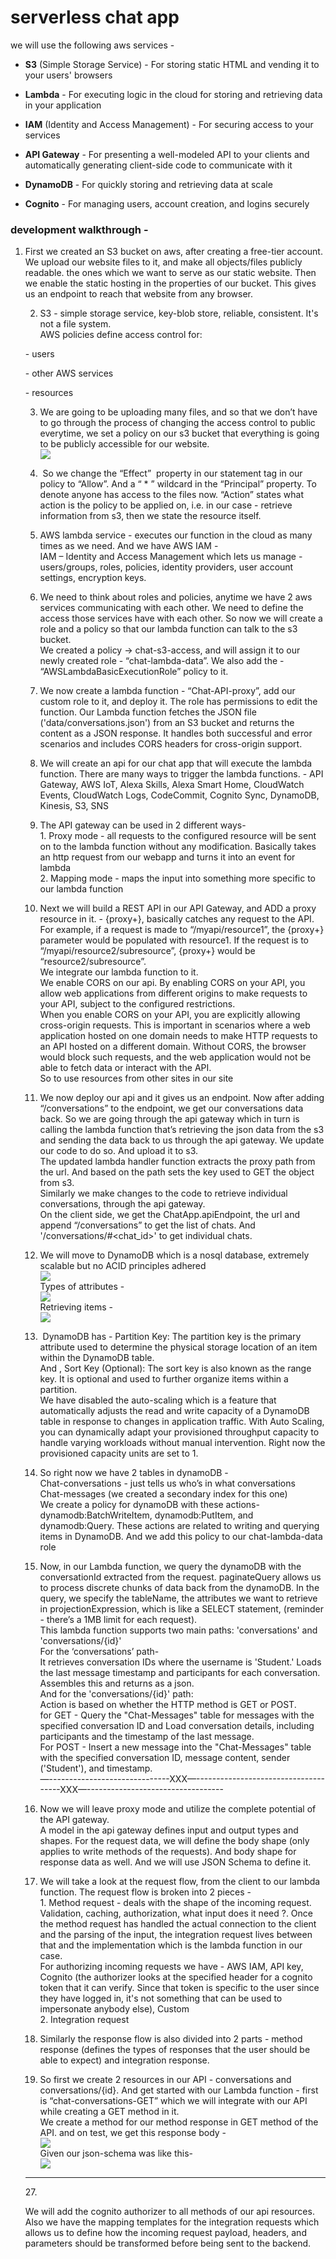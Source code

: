 # serverless chat app

we will use the following aws services -

- **S3** (Simple Storage Service) - For storing static HTML and vending it to your users' browsers

- **Lambda** - For executing logic in the cloud for storing and retrieving data in your application

- **IAM** (Identity and Access Management) - For securing access to your services

- **API Gateway** - For presenting a well-modeled API to your clients and automatically generating client-side code to communicate with it

- **DynamoDB** - For quickly storing and retrieving data at scale

- **Cognito** - For managing users, account creation, and logins securely


### development walkthrough -
 
 1. First we created an S3 bucket on aws, after creating a free-tier account. We upload our website files to it, and make all objects/files publicly readable. the ones which we want to serve as our static website. Then we enable the static hosting in the properties of our bucket. This gives us an endpoint to reach that website from any browser.

      2. S3 - simple storage service, key-blob store, reliable, consistent. It's not a file system.\
         AWS policies define access control for:

      \- users

      \- other AWS services

      \- resources

      3. We are going to be uploading many files, and so that we don’t have to go through the process of changing the access control to public everytime, we set a policy on our s3 bucket that everything is going to be publicly accessible for our website.\
         ![](https://lh7-us.googleusercontent.com/Que-lQi0KJNMj8LlT_vcUlEa3VHmUIHYNsQoRLNGgp6l9ABkwlfvnfGzdHs2poAxJd_2BuDB5HoO9Vle_L7xPE_zpRbHSPQEvuMII95Nnnd_hwfR5eeo8E01OC9SEy4idWgsDrX3IWcNWLP79aig4mg)

      4.  So we change the “Effect”  property in our statement tag in our policy to “Allow”. And a “ \* ” wildcard in the “Principal” property. To denote anyone has access to the files now. “Action” states what action is the policy to be applied on, i.e. in our case - retrieve information from s3, then we state the resource itself.

      5. AWS lambda service - executes our function in the cloud as many times as we need. And we have AWS IAM -\
         IAM – Identity and Access Management which lets us manage - users/groups, roles, policies, identity providers, user account settings, encryption keys.

      6. We need to think about roles and policies, anytime we have 2 aws services communicating with each other. We need to define the access those services have with each other. So now we will create a role and a policy so that our lambda function can talk to the s3 bucket.\
         We created a policy -> chat-s3-access, and will assign it to our newly created role - “chat-lambda-data”. We also add the - “AWSLambdaBasicExecutionRole” policy to it.

      7. We now create a lambda function - “Chat-API-proxy”, add our custom role to it, and deploy it. The role has permissions to edit the function. Our Lambda function fetches the JSON file ('data/conversations.json') from an S3 bucket and returns the content as a JSON response. It handles both successful and error scenarios and includes CORS headers for cross-origin support.

      8. We will create an api for our chat app that will execute the lambda function. There are many ways to trigger the lambda functions. - API Gateway, AWS IoT, Alexa Skills, Alexa Smart Home, CloudWatch Events, CloudWatch Logs, CodeCommit, Cognito Sync, DynamoDB, Kinesis, S3, SNS

      9. The API gateway can be used in 2 different ways-\
         1\. Proxy mode - all requests to the configured resource will be sent on to the lambda function without any modification. Basically takes an http request from our webapp and turns it into an event for lambda\
         2\. Mapping mode - maps the input into something more specific to our lambda function

      10. Next we will build a REST API in our API Gateway, and ADD a proxy resource in it. - {proxy+}, basically catches any request to the API. For example, if a request is made to “/myapi/resource1”, the {proxy+} parameter would be populated with resource1. If the request is to “/myapi/resource2/subresource”, {proxy+} would be “resource2/subresource”.\
          We integrate our lambda function to it.\
          We enable CORS on our api. By enabling CORS on your API, you allow web applications from different origins to make requests to your API, subject to the configured restrictions.\
          When you enable CORS on your API, you are explicitly allowing cross-origin requests. This is important in scenarios where a web application hosted on one domain needs to make HTTP requests to an API hosted on a different domain. Without CORS, the browser would block such requests, and the web application would not be able to fetch data or interact with the API.\
          So to use resources from other sites in our site

      11. We now deploy our api and it gives us an endpoint. Now after adding “/conversations” to the endpoint, we get our conversations data back. So we are going through the api gateway which in turn is calling the lambda function that’s retrieving the json data from the s3 and sending the data back to us through the api gateway. We update our code to do so. And upload it to s3.\
          The updated lambda handler function extracts the proxy path from the url. And based on the path sets the key used to GET the object from s3.\
          Similarly we make changes to the code to retrieve individual conversations, through the api gateway.\
          On the client side, we get the ChatApp.apiEndpoint, the url and append “/conversations” to get the list of chats. And '/conversations/#\<chat\_id>' to get individual chats.

      12. We will move to DynamoDB which is a nosql database, extremely scalable but no ACID principles adhered\
          ![](https://lh7-us.googleusercontent.com/aMAHxIGMLB7hYlWvXuataiCFpjGEnaf1DdiB0NtkApHHFadVGsEm1rOzp1DP-Vn1YgL0gErXCj42QWPedV6Q0Z-sJQvE8yhAZ-PfvkowlsIQKICoUn3yE_hfIBbgDtoIyJAmwM0P1KHxr-pqx3dowHA)\
          Types of attributes -\
          ![](https://lh7-us.googleusercontent.com/YmnTSsoORtj1nDa5OgV_lkuZrN2IL7myI7vFSDeLSrOoc0w_Zi67M-bsB0oCzqd-BtALUcS6AKcKjAuGofH40vgaYH5OHBZCFJmNoNYo3zRON-wRsxjtaJmWzTG1dHKPfXcD_i7p6B-N6Fkw3_bkPKk)\
          Retrieving items -\
          ![](https://lh7-us.googleusercontent.com/4JNmbrLrtBABp1kJaCjdMx6EEVEatesDdeIMu-q514IDf8-dbEpyMd8aXpjKQd7ew0moMtIlXahaj4BS11A1O4pyvrHGU_DCOfd9behQBXqN2M-Qno6yNCdjzIEBeK6PuFwaMk0dcQb1Iosq2WKP-C8)

      13.  DynamoDB has - Partition Key: The partition key is the primary attribute used to determine the physical storage location of an item within the DynamoDB table.\
          And , Sort Key (Optional): The sort key is also known as the range key. It is optional and used to further organize items within a partition.\
          We have disabled the auto-scaling which is a feature that automatically adjusts the read and write capacity of a DynamoDB table in response to changes in application traffic. With Auto Scaling, you can dynamically adapt your provisioned throughput capacity to handle varying workloads without manual intervention. Right now the provisioned capacity units are set to 1.

      14. So right now we have 2 tables in dynamoDB -\
          Chat-conversations - just tells us who’s in what conversations\
          Chat-messages (we created a secondary index for this one)\
          We create a policy for dynamoDB with these actions- dynamodb:BatchWriteItem, dynamodb:PutItem, and dynamodb:Query. These actions are related to writing and querying items in DynamoDB. And we add this policy to our chat-lambda-data role

      15. Now, in our Lambda function, we query the dynamoDB with the conversationId extracted from the request. paginateQuery allows us to process discrete chunks of data back from the dynamoDB. In the query, we specify the tableName, the attributes we want to retrieve in projectionExpression, which is like a SELECT statement, (reminder - there’s a 1MB limit for each request).\
          This lambda function supports two main paths: 'conversations' and 'conversations/{id}'\
          For the ‘conversations’ path-\
          It retrieves conversation IDs where the username is 'Student.' Loads the last message timestamp and participants for each conversation. Assembles this and returns as a json.\
          And for the 'conversations/{id}' path:\
          Action is based on whether the HTTP method is GET or POST.\
          for GET - Query the "Chat-Messages" table for messages with the specified conversation ID and Load conversation details, including participants and the timestamp of the last message.\
          For POST - Insert a new message into the "Chat-Messages" table with the specified conversation ID, message content, sender ('Student'), and timestamp.\
          —------------------------------XXX—-------------------------------------XXX—----------------------------------

      16. Now we will leave proxy mode and utilize the complete potential of the API gateway.\
          A model in the api gateway defines input and output types and shapes. For the request data, we will define the body shape (only applies to write methods of the requests). And body shape for response data as well. And we will use JSON Schema to define it.

      17. We will take a look at the request flow, from the client to our lambda function. The request flow is broken into 2 pieces -\
          1\. Method request - deals with the shape of the incoming request. Validation, caching, authorization, what input does it need ?. Once the method request has handled the actual connection to the client and the parsing of the input, the integration request lives between that and the implementation which is the lambda function in our case.\
          For authorizing incoming requests we have - AWS IAM, API key, Cognito (the authorizer looks at the specified header for a cognito token that it can verify. Since that token is specific to the user since they have logged in, it's not something that can be used to impersonate anybody else), Custom\
          2\. Integration request

      18. Similarly the response flow is also divided into 2 parts - method response (defines the types of responses that the user should be able to expect) and integration response.

      19. So first we create 2 resources in our API - conversations and conversations/{id}. And get started with our Lambda function - first is “chat-conversations-GET” which we will integrate with our API while creating a GET method in it.\
          We create a method for our method response in GET method of the API. and on test, we get this response body -\
          ![](https://lh7-us.googleusercontent.com/SkzK_uf3zwez_khvkdu7j4vdsgVdUUZY5Wx95HAVcAismAGCaSjHszn8eRGcgCIBtEF4efWWJmZm4dst-nfYJkiEI1H2eIdMeGI2CQ-JjSlh9uDLos4rViLfx-As-y2ULx4sn5oVuCa_WYknm7fKqK8)\
          Given our json-schema was like this-\
          ![](https://lh7-us.googleusercontent.com/bQFnwBVmGmqeggKbxxTWw7PagoMD3SVKpxEOd3GG_cFsNW36ULERViv7iE36JEqBvVW3Vtm3lXusO1FoYwfThQMMnlXDyRvHbRZMd7HuUJXPkk62LZshBAN3QJTS41I3v-PYWwZmdv9BAQhqFdIaslg)

      ****

      27\.

      We will add the cognito authorizer to all methods of our api resources. Also we have the mapping templates for the integration requests which allows us to define how the incoming request payload, headers, and parameters should be transformed before being sent to the backend.
